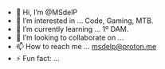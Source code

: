 - 👋 Hi, I’m @MSdelP
- 👀 I’m interested in ... Code, Gaming, MTB.
- 🌱 I’m currently learning ... 1º DAM.
- 💞️ I’m looking to collaborate on ...
- 📫 How to reach me ... msdelp@proton.me
- ⚡ Fun fact: ...

<!---
MSdelP/MSdelP is a ✨ special ✨ repository because its `README.md` (this file) appears on your GitHub profile.
You can click the Preview link to take a look at your changes.
--->
